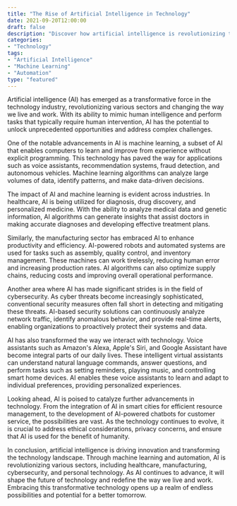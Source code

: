 ```yaml
--- 
title: "The Rise of Artificial Intelligence in Technology" 
date: 2021-09-20T12:00:00 
draft: false 
description: "Discover how artificial intelligence is revolutionizing the technology industry and transforming various sectors." 
categories: 
- "Technology" 
tags: 
- "Artificial Intelligence" 
- "Machine Learning" 
- "Automation" 
type: "featured" 
--- 
```


Artificial intelligence (AI) has emerged as a transformative force in the technology industry, revolutionizing various sectors and changing the way we live and work. With its ability to mimic human intelligence and perform tasks that typically require human intervention, AI has the potential to unlock unprecedented opportunities and address complex challenges.

One of the notable advancements in AI is machine learning, a subset of AI that enables computers to learn and improve from experience without explicit programming. This technology has paved the way for applications such as voice assistants, recommendation systems, fraud detection, and autonomous vehicles. Machine learning algorithms can analyze large volumes of data, identify patterns, and make data-driven decisions.

The impact of AI and machine learning is evident across industries. In healthcare, AI is being utilized for diagnosis, drug discovery, and personalized medicine. With the ability to analyze medical data and genetic information, AI algorithms can generate insights that assist doctors in making accurate diagnoses and developing effective treatment plans.

Similarly, the manufacturing sector has embraced AI to enhance productivity and efficiency. AI-powered robots and automated systems are used for tasks such as assembly, quality control, and inventory management. These machines can work tirelessly, reducing human error and increasing production rates. AI algorithms can also optimize supply chains, reducing costs and improving overall operational performance.

Another area where AI has made significant strides is in the field of cybersecurity. As cyber threats become increasingly sophisticated, conventional security measures often fall short in detecting and mitigating these threats. AI-based security solutions can continuously analyze network traffic, identify anomalous behavior, and provide real-time alerts, enabling organizations to proactively protect their systems and data.

AI has also transformed the way we interact with technology. Voice assistants such as Amazon's Alexa, Apple's Siri, and Google Assistant have become integral parts of our daily lives. These intelligent virtual assistants can understand natural language commands, answer questions, and perform tasks such as setting reminders, playing music, and controlling smart home devices. AI enables these voice assistants to learn and adapt to individual preferences, providing personalized experiences.

Looking ahead, AI is poised to catalyze further advancements in technology. From the integration of AI in smart cities for efficient resource management, to the development of AI-powered chatbots for customer service, the possibilities are vast. As the technology continues to evolve, it is crucial to address ethical considerations, privacy concerns, and ensure that AI is used for the benefit of humanity.

In conclusion, artificial intelligence is driving innovation and transforming the technology landscape. Through machine learning and automation, AI is revolutionizing various sectors, including healthcare, manufacturing, cybersecurity, and personal technology. As AI continues to advance, it will shape the future of technology and redefine the way we live and work. Embracing this transformative technology opens up a realm of endless possibilities and potential for a better tomorrow.
